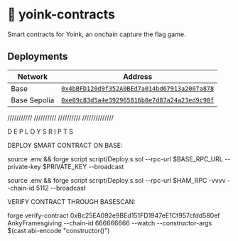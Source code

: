 # 🚩 yoink-contracts

Smart contracts for Yoink, an onchain capture the flag game.

## Deployments

| Network      | Address                                                                                                                         |
| ------------ | ------------------------------------------------------------------------------------------------------------------------------- |
| Base         | [`0x4bBFD120d9f352A0BEd7a014bd67913a2007a878`](https://basescan.org/address/0x4bBFD120d9f352A0BEd7a014bd67913a2007a878)         |
| Base Sepolia | [`0xe09c83d5a4e392965816b0e7d87a24a23ed9c90f`](https://sepolia.basescan.org/address/0xe09c83d5a4e392965816b0e7d87a24a23ed9c90f) |

///////////
//////////
//////////
//////////////

D E P L O Y S R I P T S

DEPLOY SMART CONTRACT ON BASE:

source .env && forge script script/Deploy.s.sol --rpc-url $BASE_RPC_URL --private-key $PRIVATE_KEY --broadcast

source .env && forge script script/Deploy.s.sol --rpc-url $HAM_RPC -vvvv --chain-id 5112 --broadcast

VERIFY CONTRACT THROUGH BASESCAN:

forge verify-contract 0xBc25EA092e9BEd151FD1947eE1Cf957cfdd580ef AnkyFramesgiving --chain-id 666666666 --watch --constructor-args $(cast abi-encode "constructor()")
